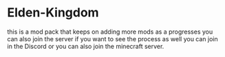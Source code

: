 # Elden-Kingdom
this is a mod pack that keeps on adding more mods as a progresses you can also join the server if you want to see the process as well you can join in the Discord or you can also join the minecraft server.
